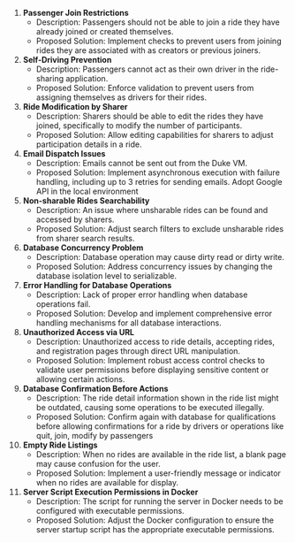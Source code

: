 1. **Passenger Join Restrictions**
   - Description: Passengers should not be able to join a ride they have already joined or created themselves.
   - Proposed Solution: Implement checks to prevent users from joining rides they are associated with as creators or previous joiners.
2. **Self-Driving Prevention**
   - Description: Passengers cannot act as their own driver in the ride-sharing application.
   - Proposed Solution: Enforce validation to prevent users from assigning themselves as drivers for their rides.
3. **Ride Modification by Sharer**
   - Description: Sharers should be able to edit the rides they have joined, specifically to modify the number of participants.
   - Proposed Solution: Allow editing capabilities for sharers to adjust participation details in a ride.
4. **Email Dispatch Issues**
   - Description: Emails cannot be sent out from the Duke VM. 
   - Proposed Solution: Implement asynchronous execution with failure handling, including up to 3 retries for sending emails. Adopt Google API in the local environment
5. **Non-sharable Rides Searchability**
   - Description: An issue where unsharable rides can be found and accessed by sharers.
   - Proposed Solution: Adjust search filters to exclude unsharable rides from sharer search results.
6. **Database Concurrency Problem**
   - Description: Database operation may cause dirty read or dirty write.
   - Proposed Solution: Address concurrency issues by changing the database isolation level to serializable.
7. **Error Handling for Database Operations**
   - Description: Lack of proper error handling when database operations fail.
   - Proposed Solution: Develop and implement comprehensive error handling mechanisms for all database interactions.
8. **Unauthorized Access via URL**
   - Description: Unauthorized access to ride details, accepting rides, and registration pages through direct URL manipulation.
   - Proposed Solution: Implement robust access control checks to validate user permissions before displaying sensitive content or allowing certain actions.
9. **Database Confirmation Before Actions**
   - Description:  The ride detail information shown in the ride list might be outdated, causing some operations to be executed illegally.
   - Proposed Solution: Confirm again with database for qualifications before allowing confirmations for a ride by drivers or operations like quit, join, modify by passengers
10. **Empty Ride Listings**
    - Description: When no rides are available in the ride list, a blank page may cause confusion for the user.
    - Proposed Solution: Implement a user-friendly message or indicator when no rides are available for display.
11. **Server Script Execution Permissions in Docker**
    - Description: The script for running the server in Docker needs to be configured with executable permissions.
    - Proposed Solution: Adjust the Docker configuration to ensure the server startup script has the appropriate executable permissions.